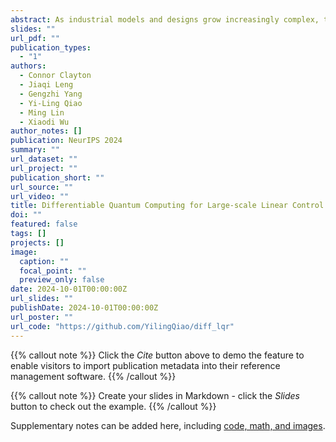 ```yaml
---
abstract: As industrial models and designs grow increasingly complex, the demand for optimal control of large-scale dynamical systems has significantly increased. However, traditional methods for optimal control incur significant overhead as problem dimensions grow. In this paper, we introduce an end-to-end quantum algorithm for linear-quadratic control with provable speedups. Our algorithm, based on a policy gradient method, incorporates a novel quantum subroutine for solving the matrix Lyapunov equation. Specifically, we build a quantum-assisted differentiable simulator for efficient gradient estimation that is more accurate and robust than classical methods relying on stochastic approximation. Compared to the classical approaches, our method achieves a super-quadratic speedup. To the best of our knowledge, this is the first end-to-end quantum application to linear control problems with provable quantum advantage.
slides: ""
url_pdf: ""
publication_types:
  - "1"
authors:
  - Connor Clayton
  - Jiaqi Leng
  - Gengzhi Yang
  - Yi-Ling Qiao
  - Ming Lin
  - Xiaodi Wu
author_notes: []
publication: NeurIPS 2024
summary: ""
url_dataset: ""
url_project: ""
publication_short: ""
url_source: ""
url_video: ""
title: Differentiable Quantum Computing for Large-scale Linear Control
doi: ""
featured: false
tags: []
projects: []
image:
  caption: ""
  focal_point: ""
  preview_only: false
date: 2024-10-01T00:00:00Z
url_slides: ""
publishDate: 2024-10-01T00:00:00Z
url_poster: ""
url_code: "https://github.com/YilingQiao/diff_lqr"
---
```


{{% callout note %}}
Click the *Cite* button above to demo the feature to enable visitors to import publication metadata into their reference management software.
{{% /callout %}}

{{% callout note %}}
Create your slides in Markdown - click the *Slides* button to check out the example.
{{% /callout %}}

Supplementary notes can be added here, including [code, math, and images](https://wowchemy.com/docs/writing-markdown-latex/).

